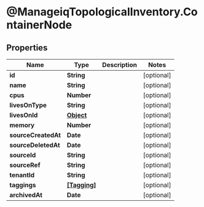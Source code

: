 # @ManageiqTopologicalInventory.ContainerNode

## Properties
Name | Type | Description | Notes
------------ | ------------- | ------------- | -------------
**id** | **String** |  | [optional] 
**name** | **String** |  | [optional] 
**cpus** | **Number** |  | [optional] 
**livesOnType** | **String** |  | [optional] 
**livesOnId** | [**Object**](.md) |  | [optional] 
**memory** | **Number** |  | [optional] 
**sourceCreatedAt** | **Date** |  | [optional] 
**sourceDeletedAt** | **Date** |  | [optional] 
**sourceId** | **String** |  | [optional] 
**sourceRef** | **String** |  | [optional] 
**tenantId** | **String** |  | [optional] 
**taggings** | [**[Tagging]**](Tagging.md) |  | [optional] 
**archivedAt** | **Date** |  | [optional] 


